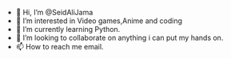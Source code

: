 - 👋 Hi, I’m @SeidAliJama
- 👀 I’m interested in Video games,Anime and coding
- 🌱 I’m currently learning Python.
- 💞️ I’m looking to collaborate on anything i can put my hands on.
- 📫 How to reach me email.

